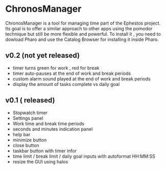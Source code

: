 # ChronosManager

ChronosManager is a tool for managing time part of the Ephestos project. Its goal is to offer a similar approach to other apps using the pomodor technique but still be more flexible and powerful. To install it , you need to dowload Pharo and use the Catalog Browser for installing it inside Pharo.

v0.2 (not yet released)
----------

* timer turns green for work , red for break
* timer auto-pauses at the end of work and break periods
* custom alarm sound played at the end of work and break periods
* display the amount of tasks complete vs daily goal



v0.1 ( released)
----------

* Stopwatch timer
* Settings panel
* Work time and break time periods
* seconds and minutes indication panel
* help bar
* minimize button
* close button
* taskbar button with timer infor
* time limit / break limit / daily goal inputs with autoformat HH:MM:SS
* resize the GUI using halos
